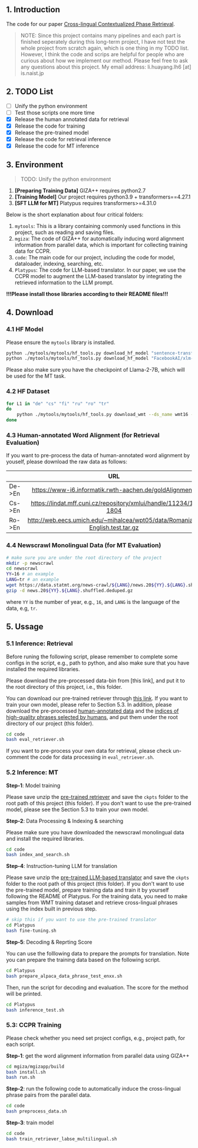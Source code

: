 ## 1. Introduction

The code for our paper [Cross-lingual Contextualized Phase Retrieval](https://arxiv.org/abs/2403.16820).

> NOTE: Since this project contains many pipelines and each part is finished seperately during this long-term project, I
> have not test the whole project from scratch again, which is one thing in my TODO list. However, I think the code and
> scrips are helpful for people who are curious about how we implement our method. Please feel free to ask any questions
> about this project. My email address: li.huayang.lh6 [at] is.naist.jp

## 2. TODO List

- [ ] Unify the python environment
- [ ] Test those scripts one more time
- [x] Release the human annotated data for retrieval
- [x] Release the code for training
- [x] Release the pre-trained model
- [x] Release the code for retrieval inference
- [x] Release the code for MT inference

## 3. Environment

> TODO: Unify the python environment

1. **[Preparing Training Data]** GIZA++ requires python2.7
2. **[Training Model]** Our project requires python3.9 + transformers==4.27.1
3. **[SFT LLM for MT]** Platypus requires transformers>=4.31.0

Below is the short explanation about four critical folders:

1. `mytools`: This is a library containing commonly used functions in this project, such as reading and saving files.
2. `mgiza`: The code of GIZA++ for automatically inducing word alignment information from parallel data, which is
   important for collecting training data for CCPR.
3. `code`: The main code for our project, including the code for model, dataloader, indexing, searching, etc.
4. `Platypus`: The code for LLM-based translator. In our paper, we use the CCPR model to augment the LLM-based
   translator by integrating the retrieved information to the LLM prompt.

**!!!Please install those libraries according to their README files!!!**

## 4. Download

### 4.1 HF Model

Please ensure the `mytools` library is installed.

```bash
python ./mytools/mytools/hf_tools.py download_hf_model "sentence-transformers/LaBSE" ./huggingface/LaBSE
python ./mytools/mytools/hf_tools.py download_hf_model "FacebookAI/xlm-roberta-base" ./huggingface/xlm-roberta-base
```

Please also make sure you have the checkpoint of Llama-2-7B, which will be used for the MT task.

### 4.2 HF Dataset

```bash
for L1 in "de" "cs" "fi" "ru" "ro" "tr"
do
    python ./mytools/mytools/hf_tools.py download_wmt --ds_name wmt16 --lang_pair ${L1}-en --save_path ./wmt16_${L1}en
done
```

### 4.3 Human-annotated Word Alignment (for Retrieval Evaluation)

If you want to pre-process the data of human-annotated word alignment by youself, please download the raw data as
follows:

|        |                                     URL                                     | Re-name           |
|--------|:---------------------------------------------------------------------------:|-------------------|
| De->En |           https://www-i6.informatik.rwth-aachen.de/goldAlignment/           | ./align_data/DeEn |
| Cs->En |       https://lindat.mff.cuni.cz/repository/xmlui/handle/11234/1-1804       | ./align_data/CzEn |
| Ro->En | http://web.eecs.umich.edu/~mihalcea/wpt05/data/Romanian-English.test.tar.gz | ./align_data/RoEn |

### 4.4 Newscrawl Monolingual Data (for MT Evaluation)

```bash
# make sure you are under the root directory of the project
mkdir -p newscrawl
cd newscrawl
YY=16 # an example
LANG=tr # an example
wget https://data.statmt.org/news-crawl/${LANG}/news.20${YY}.${LANG}.shuffled.deduped.gz
gzip -d news.20${YY}.${LANG}.shuffled.deduped.gz
```

where `YY` is the number of year, e.g., `16`, and `LANG` is the language of the data, e.g, `tr`.

## 5. Ussage

### 5.1 Inference: Retrieval

Before runing the following script, please remember to complete some configs in the script, e.g., path to python, and
also make sure that you have installed the required libraries.

Please download the pre-processed data-bin from [this link], and put it to the root directory of this project, i.e.,
this folder.

You can download our pre-trained retriever
through [this link](https://drive.google.com/file/d/1baMaqob6Q09kESNwG-7wtNyHhf7c0RaS/view?usp=share_link). If you want
to train your own model, please refer to Section 5.3. In addition, please download the
pre-processed [human-annotated data](https://drive.google.com/file/d/1xCa8xrQrx-O8lxM2Y0WNadUpqiLBPJ-w/view?usp=share_link)
and
the [indices of high-quality phrases selected by humans](https://drive.google.com/file/d/1qwYLtTSqGTKW-XD_AoHGla2XOoKmG6XZ/view?usp=share_link),
and put them under the root directory of our project (this folder).

```bash
cd code
bash eval_retriever.sh
```

If you want to pre-process your own data for retrieval, please check un-comment the code for data processing in
`eval_retriever.sh`.

### 5.2 Inference: MT

**Step-1**: Model training

Please save unzip
the [pre-trained retriever](https://drive.google.com/file/d/1baMaqob6Q09kESNwG-7wtNyHhf7c0RaS/view?usp=share_link) and
save the `ckpts` folder to the root path of this project (this folder). If you don't want to use the pre-trained model,
please see the Section 5.3 to train your own model.

**Step-2**: Data Processing & Indexing & searching

Please make sure you have downloaded the newscrawl monolingual data and install the required libraries.

```bash
cd code
bash index_and_search.sh
```

**Step-4**: Instruction-tuning LLM for translation

Please save unzip
the [pre-trained LLM-based translator](https://drive.google.com/file/d/17JONPq1J7QfxR3C83b5l9mw-vZXDGmAl/view?usp=share_link)
and save the `ckpts` folder to the root path of this project (this folder). If you don't want to use the pre-trained
model, prepare training data and train it by yourself following the README of Platypus. For the training data, you need
to make samples from WMT training dataset and retrieve cross-lingual phrases using the index built in previous step.

```bash
# skip this if you want to use the pre-trained translator
cd Platypus
bash fine-tuning.sh
```

**Step-5**: Decoding & Reprting Score

You can use the folllowing data to prepare the prompts for translation. Note you can prepare the training data based on
the following script.

```bash
cd Platypus
bash prepare_alpaca_data_phrase_test_enxx.sh
```

Then, run the script for decoding and evaluation. The score for the method will be printed.

```bash
cd Platypus
bash inference_test.sh
```

### 5.3: CCPR Training

Please check whether you need set project configs, e.g., project path, for each script.

**Step-1**: get the word alignment information from parallel data using GIZA++

```bash
cd mgiza/mgizapp/build
bash install.sh
bash run.sh
```

**Step-2**: run the following code to automatically induce the cross-lingual phrase pairs from the parallel data.

```bash
cd code
bash preprocess_data.sh
```

**Step-3**: train model

```bash
cd code
bash train_retriever_labse_multilingual.sh
```
